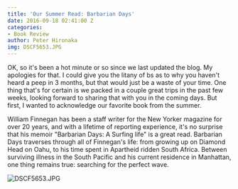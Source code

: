 ```yaml
---
title: 'Our Summer Read: Barbarian Days'
date: 2016-09-18 02:41:00 Z
categories:
- Book Review
author: Peter Hironaka
img: DSCF5653.JPG
---
```


OK, so it's been a hot minute or so since we last updated the blog. My apologies for that. I could give you the litany of bs as to why you haven't heard a peep in 3 months, but that would just be a waste of your time. One thing that's for certain is we packed in a couple great trips in the past few weeks, looking forward to sharing that with you in the coming days. But first, I wanted to acknowledge our favorite book from the summer.

William Finnegan has been a staff writer for the New Yorker magazine for over 20 years, and with a lifetime of reporting experience, it's no surprise that his memoir "Barbarian Days: A Surfing life" is a great read. Barbarian Days traverses through all of Finnegan's life: from growing up on Diamond Head on Oahu, to his time spent in Apartheid ridden South Africa. Between surviving illness in the South Pacific and his current residence  in Manhattan, one thing remains true: searching for the perfect wave.

![DSCF5653.JPG](/uploads/DSCF5653.JPG)